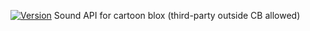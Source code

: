 [![Version](https://img.shields.io/badge/version-1.0.1-blue.svg)](https://github.com/username/repo/releases/tag/v1.0.0)
Sound API for cartoon blox (third-party outside CB allowed)
